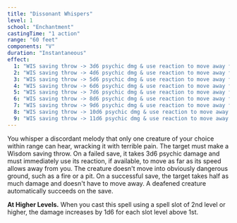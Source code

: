 ```yaml
---
title: "Dissonant Whispers"
level: 1
school: "Enchantment"
castingTime: "1 action"
range: "60 feet"
components: "V"
duration: "Instantaneous"
effect:
  1: "WIS saving throw -> 3d6 psychic dmg & use reaction to move away from you"
  2: "WIS saving throw -> 4d6 psychic dmg & use reaction to move away from you"
  3: "WIS saving throw -> 5d6 psychic dmg & use reaction to move away from you"
  4: "WIS saving throw -> 6d6 psychic dmg & use reaction to move away from you"
  5: "WIS saving throw -> 7d6 psychic dmg & use reaction to move away from you"
  6: "WIS saving throw -> 8d6 psychic dmg & use reaction to move away from you"
  7: "WIS saving throw -> 9d6 psychic dmg & use reaction to move away from you"
  8: "WIS saving throw -> 10d6 psychic dmg & use reaction to move away from you"
  9: "WIS saving throw -> 11d6 psychic dmg & use reaction to move away from you"
---
```


You whisper a discordant melody that only one creature of your choice within range can hear, wracking it with terrible pain. The target must make a Wisdom saving throw. On a failed save, it takes 3d6 psychic damage and must immediately use its reaction, if available, to move as far as its speed allows away from you. The creature doesn't move into obviously dangerous ground, such as a fire or a pit. On a successful save, the target takes half as much damage and doesn't have to move away. A deafened creature automatically succeeds on the save.

**At Higher Levels.** When you cast this spell using a spell slot of 2nd level or higher, the damage increases by 1d6 for each slot level above 1st.